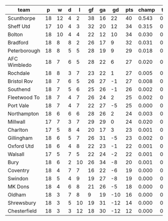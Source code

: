 |     team     | p  | w  | d | l  | gf | ga | gd  | pts | champ | top2  | top3  | top4  |  5-7  | bot4  | bot3  | bot2  |
|--------------|----|----|---|----|----|----|-----|-----|-------|-------|-------|-------|-------|-------|-------|-------|
| Scunthorpe   | 18 | 12 | 4 |  2 | 38 | 16 |  22 |  40 | 0.543 | 0.796 | 0.892 | 0.937 | 0.048 | 0.000 | 0.000 | 0.000|
| Sheff Utd    | 17 | 10 | 4 |  3 | 32 | 20 |  12 |  34 | 0.315 | 0.649 | 0.787 | 0.864 | 0.095 | 0.000 | 0.000 | 0.000|
| Bolton       | 18 | 10 | 4 |  4 | 22 | 12 |  10 |  34 | 0.030 | 0.104 | 0.224 | 0.339 | 0.283 | 0.004 | 0.002 | 0.001|
| Bradford     | 18 |  8 | 8 |  2 | 26 | 17 |   9 |  32 | 0.031 | 0.102 | 0.219 | 0.341 | 0.275 | 0.003 | 0.001 | 0.000|
| Peterborough | 18 |  8 | 5 |  5 | 28 | 19 |   9 |  29 | 0.018 | 0.066 | 0.155 | 0.247 | 0.262 | 0.007 | 0.004 | 0.001|
| AFC Wimbledo | 18 |  7 | 6 |  5 | 28 | 22 |   6 |  27 | 0.020 | 0.073 | 0.169 | 0.265 | 0.262 | 0.008 | 0.003 | 0.001|
| Rochdale     | 18 |  8 | 3 |  7 | 23 | 22 |   1 |  27 | 0.005 | 0.028 | 0.075 | 0.137 | 0.217 | 0.022 | 0.011 | 0.005|
| Bristol Rov  | 18 |  7 | 6 |  5 | 26 | 27 |  -1 |  27 | 0.008 | 0.037 | 0.088 | 0.151 | 0.221 | 0.018 | 0.010 | 0.004|
| Southend     | 18 |  7 | 5 |  6 | 25 | 26 |  -1 |  26 | 0.002 | 0.011 | 0.033 | 0.064 | 0.142 | 0.054 | 0.030 | 0.012|
| Fleetwood To | 18 |  7 | 4 |  7 | 26 | 24 |   2 |  25 | 0.002 | 0.011 | 0.035 | 0.068 | 0.148 | 0.053 | 0.028 | 0.012|
| Port Vale    | 18 |  7 | 4 |  7 | 22 | 27 |  -5 |  25 | 0.000 | 0.003 | 0.011 | 0.025 | 0.072 | 0.132 | 0.079 | 0.038|
| Northampton  | 18 |  6 | 6 |  6 | 28 | 26 |   2 |  24 | 0.003 | 0.020 | 0.054 | 0.100 | 0.185 | 0.034 | 0.018 | 0.007|
| Millwall     | 17 |  7 | 3 |  7 | 29 | 29 |   0 |  24 | 0.020 | 0.074 | 0.168 | 0.268 | 0.261 | 0.007 | 0.003 | 0.001|
| Charlton     | 17 |  5 | 8 |  4 | 20 | 17 |   3 |  23 | 0.001 | 0.003 | 0.011 | 0.025 | 0.064 | 0.154 | 0.093 | 0.048|
| Gillingham   | 18 |  6 | 5 |  7 | 26 | 31 |  -5 |  23 | 0.002 | 0.009 | 0.030 | 0.059 | 0.131 | 0.059 | 0.033 | 0.015|
| Oxford Utd   | 18 |  6 | 4 |  8 | 22 | 23 |  -1 |  22 | 0.001 | 0.004 | 0.013 | 0.029 | 0.082 | 0.114 | 0.071 | 0.036|
| Walsall      | 17 |  5 | 7 |  5 | 22 | 24 |  -2 |  22 | 0.001 | 0.005 | 0.019 | 0.039 | 0.104 | 0.101 | 0.058 | 0.028|
| Bury         | 18 |  6 | 2 | 10 | 26 | 34 |  -8 |  20 | 0.001 | 0.004 | 0.011 | 0.024 | 0.077 | 0.134 | 0.081 | 0.041|
| Coventry     | 18 |  4 | 7 |  7 | 16 | 22 |  -6 |  19 | 0.000 | 0.000 | 0.002 | 0.005 | 0.022 | 0.319 | 0.224 | 0.126|
| Swindon      | 18 |  5 | 4 |  9 | 19 | 27 |  -8 |  19 | 0.000 | 0.000 | 0.001 | 0.002 | 0.011 | 0.414 | 0.299 | 0.186|
| MK Dons      | 18 |  4 | 6 |  8 | 21 | 26 |  -5 |  18 | 0.000 | 0.001 | 0.004 | 0.010 | 0.031 | 0.259 | 0.174 | 0.099|
| Oldham       | 18 |  3 | 7 |  8 |  9 | 19 | -10 |  16 | 0.000 | 0.000 | 0.000 | 0.000 | 0.003 | 0.684 | 0.577 | 0.427|
| Shrewsbury   | 18 |  3 | 5 | 10 | 19 | 31 | -12 |  14 | 0.000 | 0.000 | 0.000 | 0.001 | 0.003 | 0.678 | 0.560 | 0.416|
| Chesterfield | 18 |  3 | 3 | 12 | 18 | 30 | -12 |  12 | 0.000 | 0.000 | 0.000 | 0.000 | 0.001 | 0.744 | 0.642 | 0.496|
